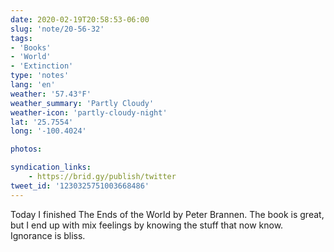 ```yaml
---
date: 2020-02-19T20:58:53-06:00
slug: 'note/20-56-32'
tags:
- 'Books'
- 'World'
- 'Extinction'
type: 'notes'
lang: 'en'
weather: '57.43°F'
weather_summary: 'Partly Cloudy'
weather-icon: 'partly-cloudy-night'
lat: '25.7554'
long: '-100.4024'

photos:

syndication_links:
    - https://brid.gy/publish/twitter
tweet_id: '1230325751003668486'
---
```

Today I finished The Ends of the World by Peter Brannen. The book is great, but I end up with mix feelings by knowing the stuff that now know. Ignorance is bliss.
  